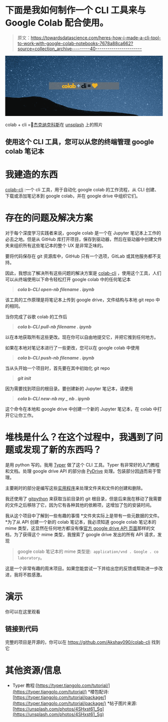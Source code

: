 # 下面是我如何制作一个 CLI 工具来与 Google Colab 配合使用。

> 原文：<https://towardsdatascience.com/heres-how-i-made-a-cli-tool-to-work-with-google-colab-notebooks-7678a88ca662?source=collection_archive---------40----------------------->

![](img/942d430686292e8052939d6f69fd7ba9.png)

colab + cli =💖[杰克纳克科斯](https://unsplash.com/@jakenackos)在 [unsplash](https://unsplash.com/photos/4SHxst61_Sg) 上的照片

## 使用这个 CLI 工具，您可以从您的终端管理 google colab 笔记本

# 我建造的东西

[colab-cli](https://github.com/Akshay090/colab-cli) :一个 cli 工具，用于自动化 google colab 的工作流程，从 CLI 创建、下载或添加笔记本到 google colab，并在 google drive 中组织它们。

# 存在的问题及解决方案

对于每个深度学习实践者来说，google colab 是一个在 Jupyter 笔记本上工作的必去之地。但是从 GitHub 库打开项目，保存到驱动器，然后在驱动器中创建文件夹来组织所有这些笔记本的整个 UX 是非常乏味的。

要将代码保存在 git 资源库中，GitHub 只有一个选项，GitLab 或其他服务都不支持。

因此，我想出了解决所有这些问题的解决方案是 [colab-cli](https://github.com/Akshay090/colab-cli) ，使用这个工具，人们可以从终端使用以下命令轻松打开 google colab 中的任何笔记本

> ***cola b-CLI open-nb filename . ipynb***

该工具的工作原理是将笔记本上传到 google drive，文件结构与本地 git repo 中的相同。

当你完成了谷歌 colab 的工作后

> ***cola b-CLI pull-nb filename . ipynb***

以在本地获取所有这些更改。现在你可以自由地提交它，并把它推到任何地方。

如果在本地对笔记本进行了一些更改，您可以在 google colab 中使用

> ***cola b-CLI push-nb filename . ipynb***

当从头开始一个项目时，首先要在其中初始化 git repo

> ***git init***

因为需要找到项目的根目录。要创建新的 Jupyter 笔记本，请使用

> ***cola b-CLI new-nb my _ nb . ipynb***

这个命令在本地和 google drive 中创建一个新的 Jupyter 笔记本，在 colab 中打开它让你工作。

# 堆栈是什么？在这个过程中，我遇到了问题或发现了新的东西吗？

是用 python 写的。我用 [Typer](https://typer.tiangolo.com) 做了这个 CLI 工具。Typer 有非常好的入门教程和文档。处理 google drive API 的部分由 [PyDrive](https://pythonhosted.org/PyDrive/quickstart.html) 处理。包装部分因[诗](https://python-poetry.org/)而易于管理。

主要耗时的部分是编写这些[实用程序](https://github.com/Akshay090/colab-cli/blob/master/colab_cli/utilities)来处理文件夹和文件的创建和删除。

我还使用了 [gitpython](https://gitpython.readthedocs.io/en/stable) 来获取当前目录的 git 根目录，但是后来我在移动了我需要的文件之后移除了它，因为它有各种其他的依赖项，这增加了包的安装时间。

我从这个项目中了解到一些有趣的事情
*文件夹实际上是带有一些元数据的文件。
*为了从 API 创建一个新的 colab 笔记本，我必须知道 google colab 笔记本的 mime 类型，这显然在任何地方都没有像[官方 google drive API 页面](https://developers.google.com/drive/api/v3/mime-types)那样的文档，为了获得这个 mime 类型，我搜索了 google drive 发出的所有 API 请求，发现

> google colab 笔记本的 mime 类型是:` application/vnd . Google . co laboratory`。

这是一个非常有趣的周末项目。如果您能尝试一下并给出您的反馈或帮助进一步改进，我将不胜感激。

# 演示

你可以在这里观看

## 链接到代码

完整的项目是开源的，你可以在 https://github.com/Akshay090/colab-cli 找到它

# 其他资源/信息

* Typer 教程:[https://typer.tiangolo.com/tutorial/](https://typer.tiangolo.com/tutorial/)
*楼包配诗:[https://typer.tiangolo.com/tutorial/package/](https://typer.tiangolo.com/tutorial/package/)
*帖子图片来源:[https://unsplash.com/photos/4SHxst61_Sg](https://unsplash.com/photos/4SHxst61_Sg)